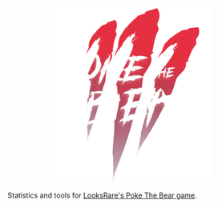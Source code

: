 <p align="center">
  <img src="./frontend/public/ptb-logo.webp" />
</p>

Statistics and tools for [LooksRare's Poke The Bear game](https://looksrare.org/poke-the-bear).